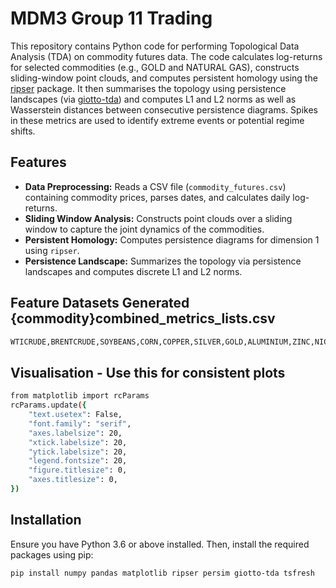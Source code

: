 # MDM3 Group 11 Trading

This repository contains Python code for performing Topological Data Analysis (TDA) on commodity futures data. The code calculates log-returns for selected commodities (e.g., GOLD and NATURAL GAS), constructs sliding-window point clouds, and computes persistent homology using the [ripser](https://github.com/scikit-tda/ripser.py) package. It then summarises the topology using persistence landscapes (via [giotto-tda](https://giotto-ai.github.io/giotto-tda/)) and computes L1 and L2 norms as well as Wasserstein distances between consecutive persistence diagrams. Spikes in these metrics are used to identify extreme events or potential regime shifts.

## Features

- **Data Preprocessing:** Reads a CSV file (`commodity_futures.csv`) containing commodity prices, parses dates, and calculates daily log-returns.
- **Sliding Window Analysis:** Constructs point clouds over a sliding window to capture the joint dynamics of the commodities.
- **Persistent Homology:** Computes persistence diagrams for dimension 1 using `ripser`.
- **Persistence Landscape:** Summarizes the topology via persistence landscapes and computes discrete L1 and L2 norms.

## Feature Datasets Generated {commodity}combined_metrics_lists.csv
```bash
WTICRUDE,BRENTCRUDE,SOYBEANS,CORN,COPPER,SILVER,GOLD,ALUMINIUM,ZINC,NICKEL,WHEAT,SUGAR
```
## Visualisation - Use this for consistent plots
```bash
from matplotlib import rcParams
rcParams.update({
    "text.usetex": False,  
    "font.family": "serif",
    "axes.labelsize": 20,
    "xtick.labelsize": 20,
    "ytick.labelsize": 20,
    "legend.fontsize": 20,
    "figure.titlesize": 0,
    "axes.titlesize": 0,
})
```
## Installation

Ensure you have Python 3.6 or above installed. Then, install the required packages using pip:

```bash
pip install numpy pandas matplotlib ripser persim giotto-tda tsfresh

